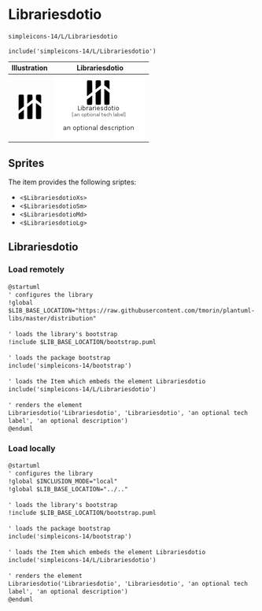 # Librariesdotio


```text
simpleicons-14/L/Librariesdotio
```

```text
include('simpleicons-14/L/Librariesdotio')
```



| Illustration | Librariesdotio |
| :---: | :---: |
| ![illustration for Illustration](../../simpleicons-14/L/Librariesdotio.png) | ![illustration for Librariesdotio](../../simpleicons-14/L/Librariesdotio.Local.png) |



## Sprites
The item provides the following sriptes:

- `<$LibrariesdotioXs>`
- `<$LibrariesdotioSm>`
- `<$LibrariesdotioMd>`
- `<$LibrariesdotioLg>`





## Librariesdotio

### Load remotely
```plantuml
@startuml
' configures the library
!global $LIB_BASE_LOCATION="https://raw.githubusercontent.com/tmorin/plantuml-libs/master/distribution"

' loads the library's bootstrap
!include $LIB_BASE_LOCATION/bootstrap.puml

' loads the package bootstrap
include('simpleicons-14/bootstrap')

' loads the Item which embeds the element Librariesdotio
include('simpleicons-14/L/Librariesdotio')

' renders the element
Librariesdotio('Librariesdotio', 'Librariesdotio', 'an optional tech label', 'an optional description')
@enduml
```

### Load locally
```plantuml
@startuml
' configures the library
!global $INCLUSION_MODE="local"
!global $LIB_BASE_LOCATION="../.."

' loads the library's bootstrap
!include $LIB_BASE_LOCATION/bootstrap.puml

' loads the package bootstrap
include('simpleicons-14/bootstrap')

' loads the Item which embeds the element Librariesdotio
include('simpleicons-14/L/Librariesdotio')

' renders the element
Librariesdotio('Librariesdotio', 'Librariesdotio', 'an optional tech label', 'an optional description')
@enduml
```

